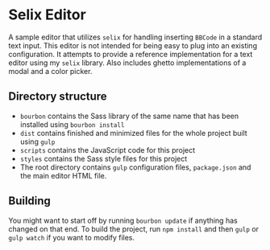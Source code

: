 Selix Editor
============

A sample editor that utilizes `selix` for handling inserting `BBCode` in a standard text input. This editor is not intended for being easy to plug into an existing configuration. It attempts to provide a reference implementation for a text editor using my `selix` library. Also includes ghetto implementations of a modal and a color picker.

Directory structure
-------------------

- `bourbon` contains the Sass library of the same name that has been installed using `bourbon install`
- `dist` contains finished and minimized files for the whole project built using `gulp`
- `scripts` contains the JavaScript code for this project
- `styles` contains the Sass style files for this project
- The root directory contains `gulp` configuration files, `package.json` and the main editor HTML file.

Building
--------

You might want to start off by running `bourbon update` if anything has changed on that end. To build the project, run `npm install` and then `gulp` or `gulp watch` if you want to modify files.